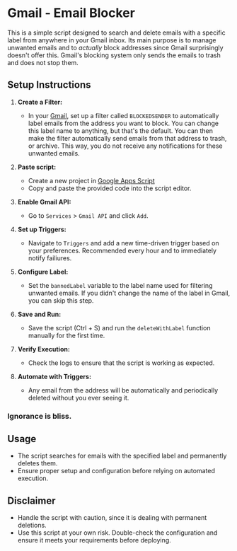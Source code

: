# Gmail - Email Blocker

This is a simple script designed to search and delete emails with a specific label from anywhere in your Gmail inbox. Its main purpose is to manage unwanted emails and to *actually* block addresses since Gmail surprisingly doesn't offer this. Gmail's blocking system only sends the emails to trash and does not stop them.

## Setup Instructions

1. **Create a Filter:**
   - In your [Gmail](https://gmail.com/), set up a filter called `BLOCKEDSENDER` to automatically label emails from the address you want to block. You can change this label name to anything, but that's the default. You can then make the filter automatically send emails from that address to trash, or archive. This way, you do not receive any notifications for these unwanted emails.

2. **Paste script:**
   - Create a new project in [Google Apps Script](https://script.google.com/)
   - Copy and paste the provided code into the script editor.

2. **Enable Gmail API:**
   - Go to `Services` > `Gmail API` and click `Add`.

3. **Set up Triggers:**
   - Navigate to `Triggers` and add a new time-driven trigger based on your preferences. Recommended every hour and to immediately notify failiures.

5. **Configure Label:**
   - Set the `bannedLabel` variable to the label name used for filtering unwanted emails. If you didn't change the name of the label in Gmail, you can skip this step.

6. **Save and Run:**
   - Save the script (Ctrl + S) and run the `deleteWithLabel` function manually for the first time.

7. **Verify Execution:**
   - Check the logs to ensure that the script is working as expected.

8. **Automate with Triggers:**
   - Any email from the address will be automatically and periodically deleted without you ever seeing it.
   

### Ignorance is bliss.


## Usage

- The script searches for emails with the specified label and permanently deletes them.
- Ensure proper setup and configuration before relying on automated execution.

## Disclaimer

- Handle the script with caution, since it is dealing with permanent deletions.
- Use this script at your own risk. Double-check the configuration and ensure it meets your requirements before deploying.
